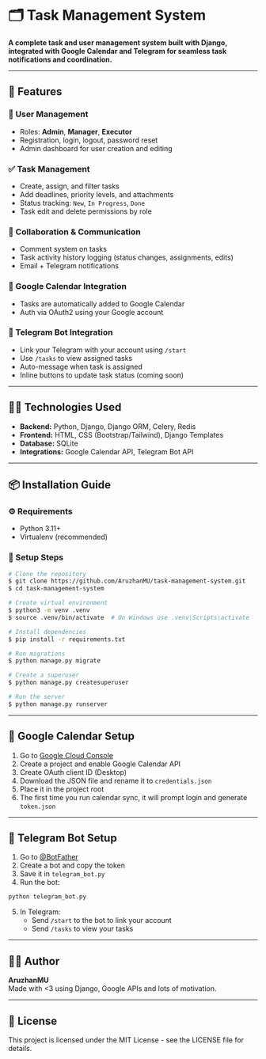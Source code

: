 # 🗂️ Task Management System

**A complete task and user management system built with Django, integrated with Google Calendar and Telegram for seamless task notifications and coordination.**

---

## 🚀 Features

### 👤 User Management
- Roles: **Admin**, **Manager**, **Executor**
- Registration, login, logout, password reset
- Admin dashboard for user creation and editing

### ✅ Task Management
- Create, assign, and filter tasks
- Add deadlines, priority levels, and attachments
- Status tracking: `New`, `In Progress`, `Done`
- Task edit and delete permissions by role

### 💬 Collaboration & Communication
- Comment system on tasks
- Task activity history logging (status changes, assignments, edits)
- Email + Telegram notifications

### 📆 Google Calendar Integration
- Tasks are automatically added to Google Calendar
- Auth via OAuth2 using your Google account

### 🤖 Telegram Bot Integration
- Link your Telegram with your account using `/start`
- Use `/tasks` to view assigned tasks
- Auto-message when task is assigned
- Inline buttons to update task status (coming soon)

---

## 🧑‍💻 Technologies Used

- **Backend:** Python, Django, Django ORM, Celery, Redis
- **Frontend:** HTML, CSS (Bootstrap/Tailwind), Django Templates
- **Database:** SQLite
- **Integrations:** Google Calendar API, Telegram Bot API

---

## 📦 Installation Guide

### ⚙️ Requirements
- Python 3.11+
- Virtualenv (recommended)

### 🔧 Setup Steps

```bash
# Clone the repository
$ git clone https://github.com/AruzhanMU/task-management-system.git
$ cd task-management-system

# Create virtual environment
$ python3 -m venv .venv
$ source .venv/bin/activate  # On Windows use .venv\Scripts\activate

# Install dependencies
$ pip install -r requirements.txt

# Run migrations
$ python manage.py migrate

# Create a superuser
$ python manage.py createsuperuser

# Run the server
$ python manage.py runserver
```

---

## 🔐 Google Calendar Setup

1. Go to [Google Cloud Console](https://console.cloud.google.com/)
2. Create a project and enable Google Calendar API
3. Create OAuth client ID (Desktop)
4. Download the JSON file and rename it to `credentials.json`
5. Place it in the project root
6. The first time you run calendar sync, it will prompt login and generate `token.json`

---

## 🤖 Telegram Bot Setup

1. Go to [@BotFather](https://t.me/BotFather)
2. Create a bot and copy the token
3. Save it in `telegram_bot.py`
4. Run the bot:

```bash
python telegram_bot.py
```

5. In Telegram:
   - Send `/start` to the bot to link your account
   - Send `/tasks` to view your tasks
   
---

## 👩‍💻 Author

**AruzhanMU**  
Made with <3 using Django, Google APIs and lots of motivation.

---

## 📄 License


This project is licensed under the MIT License - see the LICENSE file for details.

